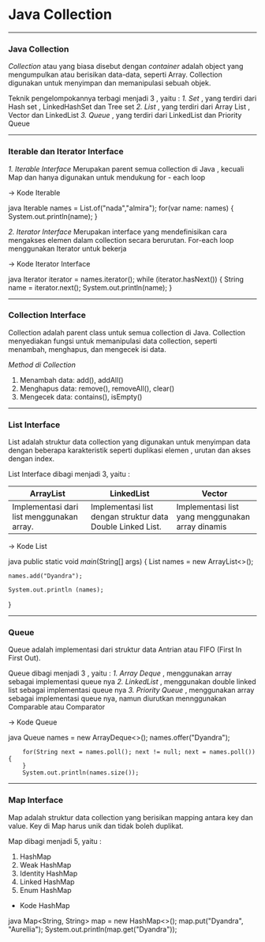 # Java Collection

---

### Java Collection

<!-- @import "[TOC]" {cmd="toc" depthFrom=1 depthTo=6 orderedList=false} -->

_Collection_ atau yang biasa disebut dengan _container_ adalah object yang mengumpulkan atau berisikan data-data, seperti Array. Collection digunakan untuk menyimpan dan memanipulasi sebuah objek.

Teknik pengelompokannya terbagi menjadi 3 , yaitu :
_1. Set_ , yang terdiri dari Hash set , LinkedHashSet dan Tree set
_2. List_ , yang terdiri dari Array List , Vector dan LinkedList
_3. Queue_ , yang terdiri dari LinkedList dan Priority Queue

---

### Iterable dan Iterator Interface

_1. Iterable Interface_
Merupakan parent semua collection di Java , kecuali Map dan hanya digunakan untuk mendukung for - each loop

-> Kode Iterable

java
Iterable<String> names = List.of("nada","almira");
for(var name: names) {
    System.out.println(name);
    }

_2. Iterator Interface_
Merupakan interface yang mendefinisikan cara mengakses elemen dalam collection secara berurutan. For-each loop menggunakan Iterator untuk bekerja

-> Kode Iterator Interface

java
Iterator<String> iterator = names.iterator();
while (iterator.hasNext()) {
String name = iterator.next();
System.out.println(name);
}

---

### Collection Interface

Collection adalah parent class untuk semua collection di Java. Collection menyediakan fungsi untuk memanipulasi data collection, seperti menambah, menghapus, dan mengecek isi data.

_Method di Collection_

1. Menambah data: add(), addAll()
2. Menghapus data: remove(), removeAll(), clear()
3. Mengecek data: contains(), isEmpty()

---

### List Interface

List adalah struktur data collection yang digunakan untuk menyimpan data dengan beberapa karakteristik seperti duplikasi elemen , urutan dan akses dengan index.

List Interface dibagi menjadi 3, yaitu :

| ArrayList                                 | LinkedList                                                 | Vector                                           |
| ----------------------------------------- | ---------------------------------------------------------- | ------------------------------------------------ |
| Implementasi dari list menggunakan array. | Implementasi list dengan struktur data Double Linked List. | Implementasi list yang menggunakan array dinamis |

-> Kode List

java
public static void _main_(String[] args) {
List<String> names = new ArrayList<>();

    names.add("Dyandra");

    System.out.println (names);

}

---

### Queue

Queue adalah implementasi dari struktur data Antrian atau FIFO (First In First Out).

Queue dibagi menjadi 3 , yaitu :
_1. Array Deque_ , menggunakan array sebagai implementasi queue nya
_2. LinkedList_ , menggunakan double linked list sebagai implementasi queue nya
_3. Priority Queue_ , menggunakan array sebagai implementasi queue nya, namun diurutkan mennggunakan Comparable atau Comparator

-> Kode Queue

java
Queue<String> names = new ArrayDeque<>();
names.offer("Dyandra");

        for(String next = names.poll(); next != null; next = names.poll()) {
        }
        System.out.println(names.size());

---

### Map Interface

Map adalah struktur data collection yang berisikan mapping antara key dan value. Key di Map harus unik dan tidak boleh duplikat.

Map dibagi menjadi 5, yaitu :

1. HashMap
2. Weak HashMap
3. Identity HashMap
4. Linked HashMap
5. Enum HashMap

- Kode HashMap

java
Map<String, String> map = new HashMap<>();
map.put("Dyandra", "Aurellia");
System.out.println(map.get("Dyandra"));
